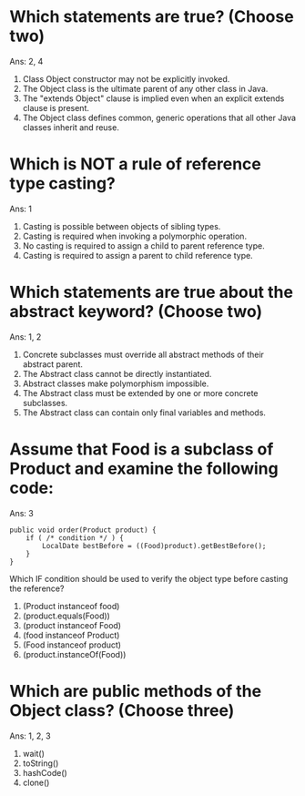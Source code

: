 # Which statements are true? (Choose two)
Ans: 2, 4
1. Class Object constructor may not be explicitly invoked.
2. The Object class is the ultimate parent of any other class in Java.
3. The "extends Object" clause is implied even when an explicit extends clause is present.
4. The Object class defines common, generic operations that all other Java classes inherit and reuse.


# Which is NOT a rule of reference type casting?
Ans: 1
1. Casting is possible between objects of sibling types.
2. Casting is required when invoking a polymorphic operation.
3. No casting is required to assign a child to parent reference type.
4. Casting is required to assign a parent to child reference type.


# Which statements are true about the abstract keyword? (Choose two)
Ans: 1, 2
1. Concrete subclasses must override all abstract methods of their abstract parent.
2. The Abstract class cannot be directly instantiated.
3. Abstract classes make polymorphism impossible.
4. The Abstract class must be extended by one or more concrete subclasses.
5. The Abstract class can contain only final variables and methods.



# Assume that Food is a subclass of Product and examine the following code:
Ans: 3

```
public void order(Product product) {
	if ( /* condition */ ) {
		LocalDate bestBefore = ((Food)product).getBestBefore();
	}
}
```

Which IF condition should be used to verify the object type before casting the reference?

1. (Product instanceof food)
2. (product.equals(Food))
3. (product instanceof Food)
4. (food instanceof Product)
5. (Food instanceof product)
6. (product.instanceOf(Food))


# Which are public methods of the Object class? (Choose three)
Ans: 1, 2, 3
1. wait()
2. toString()
3. hashCode()
4. clone()


